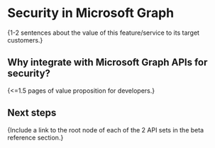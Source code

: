 # Security in Microsoft Graph

{1-2 sentences about the value of this feature/service to its target customers.} 

## Why integrate with Microsoft Graph APIs for security?

{<=1.5 pages of value proposition for developers.}

## Next steps

{Include a link to the root node of each of the 2 API sets in the beta reference section.}